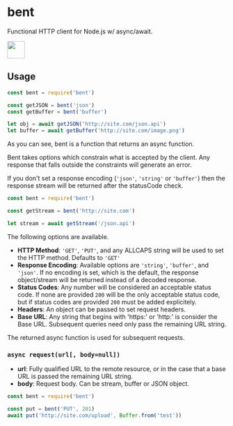 # bent

Functional HTTP client for Node.js w/ async/await.

<p>
  <a href="https://www.patreon.com/bePatron?u=880479">
    <img src="https://c5.patreon.com/external/logo/become_a_patron_button.png" height="40px" />
  </a>
</p>

## Usage

```javascript
const bent = require('bent')

const getJSON = bent('json')
const getBuffer = bent('buffer')

let obj = await getJSON('http://site.com/json.api')
let buffer = await getBuffer('http://site.com/image.png')
```

As you can see, bent is a function that returns an async function.

Bent takes options which constrain what is accepted by the client.
Any response that falls outside the constraints will generate an error.

If you don't set a response encoding (`'json'`, `'string'` or `'buffer'`)
then the response stream will be returned after the statusCode check.

```javascript
const bent = require('bent')

const getStream = bent('http://site.com')

let stream = await getStream('/json.api')
```

The following options are available.

* **HTTP Method**: `'GET'`, `'PUT'`, and any ALLCAPS string will be
  used to set the HTTP method. Defaults to `'GET'`
* **Response Encoding**: Available options are `'string'`, `'buffer'`, and
  `'json'`. If no encoding is set, which is the default, the response
  object/stream will be returned instead of a decoded response.
* **Status Codes**: Any number will be considered an acceptable status code.   If none are provided `200` will be the only acceptable status code, but
  if status codes are provided `200` must be added explicitely.
* **Headers**: An object can be passed to set request headers.
* **Base URL**: Any string that begins with 'https:' or 'http:' is
  consider the Base URL. Subsequent queries need only pass the remaining
  URL string.

The returned async function is used for subsequent requests.

### `async request(url[, body=null])`

* **url**: Fully qualified URL to the remote resource, or in the case that a
  base URL is passed the remaining URL string.
* **body**: Request body. Can be stream, buffer or JSON object.

```javascript
const bent = require('bent')

const put = bent('PUT', 201)
await put('http://site.com/upload', Buffer.from('test'))
```
